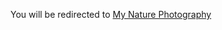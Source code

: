   <head>
    <meta http-equiv="refresh" content="3; url='https://1toomas.github.io/midwest/nature-photo.html'" />
  </head>

You will be redirected to [My Nature Photography](1toomas.github.io/midwest/nature-photo.html)
